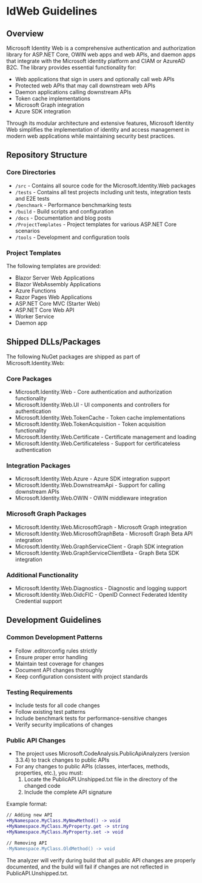 # IdWeb Guidelines

## Overview

Microsoft Identity Web is a comprehensive authentication and authorization library for ASP.NET Core, OWIN web apps and web APIs, and daemon apps that integrate with the Microsoft identity platform and CIAM or AzureAD B2C. The library provides essential functionality for:

- Web applications that sign in users and optionally call web APIs
- Protected web APIs that may call downstream web APIs
- Daemon applications calling downstream APIs
- Token cache implementations
- Microsoft Graph integration
- Azure SDK integration

Through its modular architecture and extensive features, Microsoft Identity Web simplifies the implementation of identity and access management in modern web applications while maintaining security best practices.

## Repository Structure

### Core Directories
- `/src` - Contains all source code for the Microsoft.Identity.Web packages
- `/tests` - Contains all test projects including unit tests, integration tests and E2E tests
- `/benchmark` - Performance benchmarking tests
- `/build` - Build scripts and configuration
- `/docs` - Documentation and blog posts
- `/ProjectTemplates` - Project templates for various ASP.NET Core scenarios
- `/tools` - Development and configuration tools

### Project Templates
The following templates are provided:
- Blazor Server Web Applications
- Blazor WebAssembly Applications
- Azure Functions
- Razor Pages Web Applications
- ASP.NET Core MVC (Starter Web)
- ASP.NET Core Web API
- Worker Service
- Daemon app

## Shipped DLLs/Packages

The following NuGet packages are shipped as part of Microsoft.Identity.Web:

### Core Packages
- Microsoft.Identity.Web - Core authentication and authorization functionality
- Microsoft.Identity.Web.UI - UI components and controllers for authentication
- Microsoft.Identity.Web.TokenCache - Token cache implementations
- Microsoft.Identity.Web.TokenAcquisition - Token acquisition functionality
- Microsoft.Identity.Web.Certificate - Certificate management and loading
- Microsoft.Identity.Web.Certificateless - Support for certificateless authentication

### Integration Packages
- Microsoft.Identity.Web.Azure - Azure SDK integration support
- Microsoft.Identity.Web.DownstreamApi - Support for calling downstream APIs
- Microsoft.Identity.Web.OWIN - OWIN middleware integration

### Microsoft Graph Packages
- Microsoft.Identity.Web.MicrosoftGraph - Microsoft Graph integration
- Microsoft.Identity.Web.MicrosoftGraphBeta - Microsoft Graph Beta API integration
- Microsoft.Identity.Web.GraphServiceClient - Graph SDK integration
- Microsoft.Identity.Web.GraphServiceClientBeta - Graph Beta SDK integration

### Additional Functionality
- Microsoft.Identity.Web.Diagnostics - Diagnostic and logging support
- Microsoft.Identity.Web.OidcFIC - OpenID Connect Federated Identity Credential support

## Development Guidelines

### Common Development Patterns
- Follow .editorconfig rules strictly
- Ensure proper error handling
- Maintain test coverage for changes
- Document API changes thoroughly
- Keep configuration consistent with project standards

### Testing Requirements
- Include tests for all code changes
- Follow existing test patterns
- Include benchmark tests for performance-sensitive changes
- Verify security implications of changes

### Public API Changes
- The project uses Microsoft.CodeAnalysis.PublicApiAnalyzers (version 3.3.4) to track changes to public APIs
- For any changes to public APIs (classes, interfaces, methods, properties, etc.), you must:
  1. Locate the PublicAPI.Unshipped.txt file in the directory of the changed code
  2. Include the complete API signature

Example format:
```diff
// Adding new API
+MyNamespace.MyClass.MyNewMethod() -> void
+MyNamespace.MyClass.MyProperty.get -> string
+MyNamespace.MyClass.MyProperty.set -> void

// Removing API
-MyNamespace.MyClass.OldMethod() -> void
```

The analyzer will verify during build that all public API changes are properly documented, and the build will fail if changes are not reflected in PublicAPI.Unshipped.txt.
